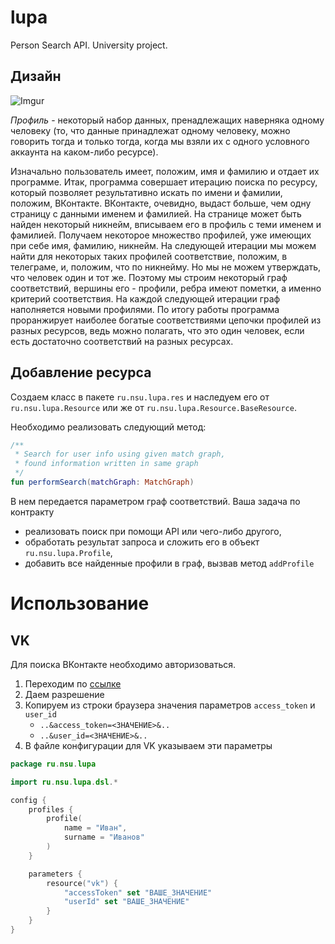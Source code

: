 # lupa

Person Search API. University project.

## Дизайн

![Imgur](https://i.imgur.com/1ECluxE.png)

_Профиль_ - некоторый набор данных, пренадлежащих наверняка одному человеку (то, что данные принадлежат одному человеку,
можно говорить тогда и только тогда, когда мы взяли их с одного условного аккаунта на каком-либо ресурсе).

Изначально пользователь имеет, положим, имя и фамилию и отдает их программе.
Итак, программа совершает итерацию поиска по ресурсу, который позволяет результативно искать по имени и фамилии,
положим, ВКонтакте. ВКонтакте, очевидно, выдаст больше, чем одну страницу с данными именем и фамилией. На странице может
быть найден некоторый никнейм, вписываем его в профиль с теми именем и фамилией. Получаем некоторое множество профилей,
уже имеющих при себе имя, фамилию, никнейм.
На следующей итерации мы можем найти для некоторых таких профилей соответствие, положим, в телеграме, и, положим, что по
никнейму. Но мы не можем утверждать, что человек один и тот же. Поэтому мы строим некоторый граф соответствий, вершины
его - профили, ребра имеют пометки, а именно критерий соответствия.
На каждой следующей итерации граф наполняется новыми профилями. По итогу работы программа проранжирует наиболее богатые
соответствиями цепочки профилей из разных ресурсов, ведь можно полагать, что это один человек, если есть достаточно
соответствий на разных ресурсах.

## Добавление ресурса

Создаем класс в пакете `ru.nsu.lupa.res` и наследуем его от `ru.nsu.lupa.Resource`
или же от `ru.nsu.lupa.Resource.BaseResource`.

Необходимо реализовать следующий метод:

```kotlin
/**
 * Search for user info using given match graph,
 * found information written in same graph
 */
fun performSearch(matchGraph: MatchGraph)
```

В нем передается параметром граф соответствий.
Ваша задача по контракту

- реализовать поиск при помощи API или чего-либо другого,
- обработать результат запроса и сложить его в объект `ru.nsu.lupa.Profile`,
- добавить все найденные профили в граф, вызвав метод `addProfile`

# Использование

## VK

Для поиска ВКонтакте необходимо авторизоваться.

1. Переходим
   по [ссылке](`https://oauth.vk.com/oauth/authorize?client_id=51506122&display=page&redirect_uri=https://oauth.vk.com/blank.html&scope=friends,notify,photos,wall,email,mail,groups,stats,offline&response_type=token&v=5.89`)
2. Даем разрешение
3. Копируем из строки браузера значения параметров `access_token` и `user_id`
   - `..&access_token=<ЗНАЧЕНИЕ>&..`
   - `..&user_id=<ЗНАЧЕНИЕ>&..`
4. В файле конфигурации для VK указываем эти параметры

```kotlin
package ru.nsu.lupa

import ru.nsu.lupa.dsl.*

config {
    profiles {
        profile(
            name = "Иван",
            surname = "Иванов"
        )
    }

    parameters {
        resource("vk") {
            "accessToken" set "ВАШЕ_ЗНАЧЕНИЕ"
            "userId" set "ВАШЕ_ЗНАЧЕНИЕ"
        }
    }
}
```